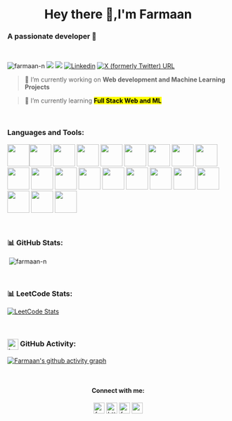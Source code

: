 <h1 align="center">Hey there 👋,I'm Farmaan</h1>


<h3 align="left">A passionate developer 🤩 </h3>
<br/>




<img src="https://komarev.com/ghpvc/?username=farmaan-n&label=Profile%20views&color=0e75b6&style=flat" alt="farmaan-n" /> <a href="https://instagram.com/far_ma_an._" target="_blank"><img src="https://img.shields.io/badge/Instagram-%23E4405F.svg?logo=Instagram&logoColor=white" /></a>
<a href="mailto:mohamedfarmaannaser@gmail.com" target="_blank"><img src="https://img.shields.io/badge/Gmail-red?style=flat?" /></a>
[![Linkedin](https://img.shields.io/badge/-MohamedFarmaanNaserN-blue?style=flat-square&logo=linkedin&logoColor=white&link=https://www.linkedin.com/in/mohamed-farmaan-naser-n/)](https://www.linkedin.com/in/mohamed-farmaan-naser-n/)
[![X (formerly Twitter) URL](https://img.shields.io/twitter/url?url=https%3A%2F%2Fx.com%2FFarmaanNaser%3Ft%3DU5GbxWRUnydBWuECLxjbeg%26s%3D08&style=social)](https://x.com/FarmaanNaser?t=U5GbxWRUnydBWuECLxjbeg&s=08)


> 🔭 I’m currently working on  **Web development and Machine Learning Projects** 

> 🌱 I’m currently learning <mark>**Full Stack Web and ML**<mark/>


<br/>

### Languages and Tools:
<img height="50" width="50" src="https://img.icons8.com/color/48/000000/c-programming.png" /><img height="50" width="50" src="https://img.icons8.com/color/48/000000/c-plus-plus-logo.png" />
<img height="50" width="50" src="https://img.icons8.com/color/48/000000/python.png" />
<img height="50" width="50" src="https://img.icons8.com/color/48/000000/java-coffee-cup-logo.png" />
<img height="50" width="50" src="https://img.icons8.com/color/48/000000/html-5.png" />
<img height="50" width="50" src="https://img.icons8.com/color/48/000000/css3.png" />
<img height="50" width="50" src="https://img.icons8.com/color/48/000000/javascript.png" />
<img height="50" width="50" src="https://img.icons8.com/color/48/000000/react-native.png" />
<img height="50" width="50" src="https://img.icons8.com/color/48/000000/mysql-logo.png" />
<img height="50" width="50" src="https://img.icons8.com/fluency/48/canva.png" />
<img height="50" width="50" src="https://img.icons8.com/color/48/000000/figma--v1.png" />
<img height="50" width="50" src="https://img.icons8.com/color/48/000000/visual-studio-code-2019.png" />
<img height="50" width="50" src="https://img.icons8.com/color/48/000000/google-firebase-console.png" />
<img height="50" width="50" src="https://img.icons8.com/color/48/000000/linux.png" />
<img height="50" width="50" src="https://img.icons8.com/color/48/000000/tensorflow.png" />
<img height="50" width="50" src="https://img.icons8.com/color/48/000000/google-cloud.png" />
<img height="50" width="50" src="https://img.icons8.com/color/48/000000/google-colab.png" />
<img height="50" width="50" src="https://img.icons8.com/color/48/000000/flutter.png" />
<img height="50" width="50" src="https://img.icons8.com/color/48/000000/opencv.png" />
<img height="50" width="50" src="https://img.icons8.com/color/48/000000/nodejs.png" />
<img height="50" width="50" src="https://img.icons8.com/ios-glyphs/50/github.png" />





<br/>


### 📊 GitHub Stats:
<p>&nbsp;<img align="center" src="https://github-readme-stats.vercel.app/api?username=farmaan-n&theme=dark&hide_border=false&include_all_commits=false&count_private=false&show_icons=true&locale=en" alt="farmaan-n" /></p>

<br/>


### 📊 LeetCode Stats:
[![LeetCode Stats](https://leetcard.jacoblin.cool/Farmaan-N?theme=dark&font=Ubuntu&ext=heatmap)](https://leetcode.com/u/farmaan-n/)

<br/>


### <img width="25" height="25" align="center" src="https://img.icons8.com/fluency/48/task--v1.png" alt="task--v1"/> GitHub Activity:
[![Farmaan's github activity graph](https://github-readme-activity-graph.vercel.app/graph?username=Farmaan-N&bg_color=000000&color=994529&line=994529&point=994529&area=true&hide_border=true)](https://github.com/ashutosh00710/github-readme-activity-graph)



<br/>

<h4 align="center">Connect with me:</h4>
<p align="center">
<a href="https://twitter.com/farmaannaser" target="blank"><img align="center" src="https://img.icons8.com/color/48/twitter--v1.png" alt="farmaannaser" height="25" width="25" /></a>
<a href="https://www.linkedin.com/in/mohamed-farmaan-naser-n/" target="blank"><img align="center" src="https://img.icons8.com/fluency/48/linkedin.png" alt="https://www.linkedin.com/in/mohamed-farmaan-naser-n/" height="25" width="25" /></a>
<a href="https://instagram.com/far_ma_an._" target="blank"><img align="center" src="https://img.icons8.com/3d-fluency/94/instagram-logo.png" alt="far_ma_an._" height="25" width="25" /></a>
<a href="mailto:mohamedfarmaannaser@gmail.com" target="blank"><img align="center" src="https://img.icons8.com/color-glass/48/gmail.png" alt="mohamedfarmaannaser@gmail.com" height="25" width="25" /></a>
</p>



</p>
